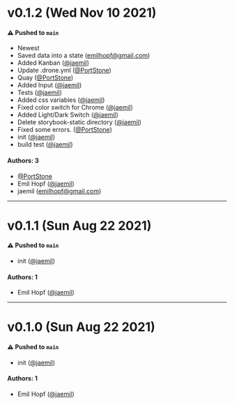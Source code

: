 # v0.1.2 (Wed Nov 10 2021)

#### ⚠️ Pushed to `main`

- Newest
- Saved data into a state (emilhopf@gmail.com)
- Added Kanban ([@jaemil](https://github.com/jaemil))
- Update .drone.yml ([@PortStone](https://github.com/PortStone))
- Quay ([@PortStone](https://github.com/PortStone))
- Added Input ([@jaemil](https://github.com/jaemil))
- Tests ([@jaemil](https://github.com/jaemil))
- Added css variables ([@jaemil](https://github.com/jaemil))
- Fixed color switch for Chrome ([@jaemil](https://github.com/jaemil))
- Added Light/Dark Switch ([@jaemil](https://github.com/jaemil))
- Delete storybook-static directory ([@jaemil](https://github.com/jaemil))
- Fixed some errors. ([@PortStone](https://github.com/PortStone))
- init ([@jaemil](https://github.com/jaemil))
- build test ([@jaemil](https://github.com/jaemil))

#### Authors: 3

- [@PortStone](https://github.com/PortStone)
- Emil Hopf ([@jaemil](https://github.com/jaemil))
- jaemil (emilhopf@gmail.com)

---

# v0.1.1 (Sun Aug 22 2021)

#### ⚠️ Pushed to `main`

- init ([@jaemil](https://github.com/jaemil))

#### Authors: 1

- Emil Hopf ([@jaemil](https://github.com/jaemil))

---

# v0.1.0 (Sun Aug 22 2021)

#### ⚠️ Pushed to `main`

- init ([@jaemil](https://github.com/jaemil))

#### Authors: 1

- Emil Hopf ([@jaemil](https://github.com/jaemil))
